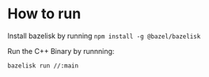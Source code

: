 # How to run

Install bazelisk by running 
```npm install -g @bazel/bazelisk```

Run the C++ Binary by runnning:

```bazelisk run //:main```
